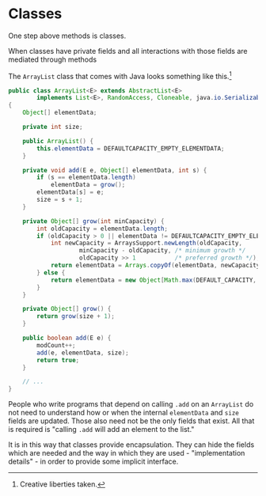 # Classes

One step above methods is classes.

When classes have private fields and all interactions with those fields
are mediated through methods

The `ArrayList` class that comes with Java looks something like this.[^liberties]

```java
public class ArrayList<E> extends AbstractList<E>
        implements List<E>, RandomAccess, Cloneable, java.io.Serializable
{
    Object[] elementData;

    private int size;

    public ArrayList() {
        this.elementData = DEFAULTCAPACITY_EMPTY_ELEMENTDATA;
    }

    private void add(E e, Object[] elementData, int s) {
        if (s == elementData.length)
            elementData = grow();
        elementData[s] = e;
        size = s + 1;
    }

    private Object[] grow(int minCapacity) {
        int oldCapacity = elementData.length;
        if (oldCapacity > 0 || elementData != DEFAULTCAPACITY_EMPTY_ELEMENTDATA) {
            int newCapacity = ArraysSupport.newLength(oldCapacity,
                    minCapacity - oldCapacity, /* minimum growth */
                    oldCapacity >> 1           /* preferred growth */);
            return elementData = Arrays.copyOf(elementData, newCapacity);
        } else {
            return elementData = new Object[Math.max(DEFAULT_CAPACITY, minCapacity)];
        }
    }

    private Object[] grow() {
        return grow(size + 1);
    }

    public boolean add(E e) {
        modCount++;
        add(e, elementData, size);
        return true;
    }

    // ...
}
```


People who write programs that depend on calling `.add` on an `ArrayList` do not need
to understand how or when the internal `elementData` and `size` fields are updated. Those also
need not be the only fields that exist. All that is required is "calling `.add` will add an element to the list."

It is in this way that classes provide encapsulation. They can hide the fields which
are needed and the way in which they are used - "implementation details" - in order
to provide some implicit interface.


[^liberties]: Creative liberties taken.